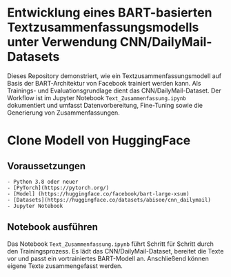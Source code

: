 # Entwicklung eines BART-basierten Textzusammenfassungsmodells unter Verwendung CNN/DailyMail-Datasets


Dieses Repository demonstriert, wie ein Textzusammenfassungsmodell auf Basis der BART-Architektur von Facebook trainiert werden kann. Als Trainings- und Evaluationsgrundlage dient das CNN/DailyMail-Dataset. Der Workflow ist im Jupyter Notebook `Text_Zusammenfassung.ipynb` dokumentiert und umfasst Datenvorbereitung, Fine-Tuning sowie die Generierung von Zusammenfassungen.

# Clone Modell von HuggingFace

## Voraussetzungen

```
- Python 3.8 oder neuer
- [PyTorch](https://pytorch.org/)
- [Model] (https://huggingface.co/facebook/bart-large-xsum)
- [Datasets](https://huggingface.co/datasets/abisee/cnn_dailymail)
- Jupyter Notebook
```

## Notebook ausführen
Das Notebook `Text_Zusammenfassung.ipynb` führt Schritt für Schritt durch den Trainingsprozess. Es lädt das CNN/DailyMail-Dataset, bereitet die Texte vor und passt ein vortrainiertes BART-Modell an. Anschließend können eigene Texte zusammengefasst werden.
